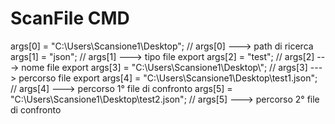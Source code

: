 # ScanFile CMD

args[0] = "C:\\Users\\Scansione1\\Desktop";                     // args[0] ---> path di ricerca
args[1] = "json";                                               // args[1] ---> tipo file export
args[2] = "test";                                               // args[2] ---> nome file export
args[3] = "C:\\Users\\Scansione1\\Desktop\\";                   // args[3] ---> percorso file export
args[4] = "C:\\Users\\Scansione1\\Desktop\\test1.json";         // args[4] ---> percorso 1° file di confronto
args[5] = "C:\\Users\\Scansione1\\Desktop\\test2.json";         // args[5] ---> percorso 2° file di confronto
